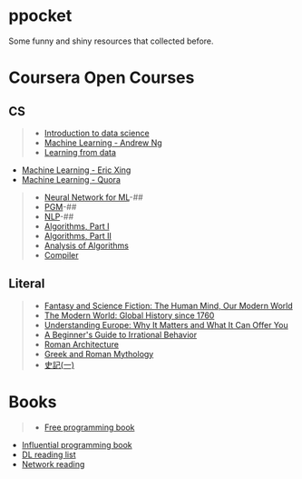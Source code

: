 ppocket
=======

Some funny and shiny resources that collected before.

# Coursera Open Courses
## CS

>* [Introduction to data science](https://www.coursera.org/course/datasci)
>* [Machine Learning - Andrew Ng](https://www.coursera.org/course/ml)
>* [Learning from data](http://work.caltech.edu/telecourse.html) 
 * [Machine Learning - Eric Xing](http://www.cs.cmu.edu/~epxing/Class/10701/)
 * [Machine Learning - Quora](http://www.quora.com/Machine-Learning/What-are-some-good-learning-projects-to-teach-oneself-about-machine-learning#)
>* [Neural Network for ML](https://www.coursera.org/course/neuralnets)-##
>* [PGM](https://www.coursera.org/course/pgm)-##
>* [NLP](https://www.coursera.org/course/nlp)-##
>* [Algorithms, Part I](https://class.coursera.org/algs4partI)  
>* [Algorithms, Part II](https://www.coursera.org/course/algs4partII) 
>* [Analysis of Algorithms](https://www.coursera.org/course/aofa)  
>* [Compiler](https://www.coursera.org/course/compilers)

## Literal

>* [Fantasy and Science Fiction: The Human Mind, Our Modern World](https://www.coursera.org/course/fantasysf)
>* [The Modern World: Global History since 1760](https://www.coursera.org/course/modernworld)
>* [Understanding Europe: Why It Matters and What It Can Offer You](https://class.coursera.org/europe-002)
>* [A Beginner's Guide to Irrational Behavior](https://www.coursera.org/course/behavioralecon)
>* [Roman Architecture](https://www.coursera.org/course/romanarchitecture)
>* [Greek and Roman Mythology](https://class.coursera.org/mythology)
>* [史記(一)](https://class.coursera.org/shiji-001)

# Books

>* [Free programming book](https://github.com/vhf/free-programming-books/blob/master/free-programming-books-zh.md)
 * [Influential programming book](http://stackoverflow.com/questions/1711/what-is-the-single-most-influential-book-every-programmer-should-read?tab=votes#tab-top)
 * [DL reading list](http://deeplearning.net/reading-list/)
 * [Network reading](http://cs-www.cs.yale.edu/homes/yry/readings/general/)
